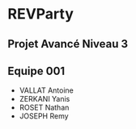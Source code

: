 # REVParty

## Projet Avancé Niveau 3 


## Equipe 001
- VALLAT Antoine
- ZERKANI Yanis
- ROSET Nathan
- JOSEPH Remy